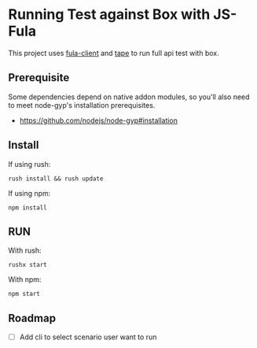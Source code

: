 # Running Test against Box with JS-Fula
This project uses [fula-client](https://docs.fx.land/api/client-instance) and [tape](https://github.com/substack/tape) to run full api test with box.

## Prerequisite
Some dependencies depend on native addon modules, so you'll also need to meet node-gyp's installation prerequisites.

- https://github.com/nodejs/node-gyp#installation

## Install 
If using rush:
```shell
rush install && rush update
```
If using npm:
```shell
npm install
```

## RUN
With rush:
```shell
rushx start
```
With npm:
```shell
npm start
```

## Roadmap
- [ ] Add cli to select scenario user want to run 
